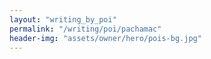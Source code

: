```yaml
---
layout: "writing_by_poi"
permalink: "/writing/poi/pachamac"
header-img: "assets/owner/hero/pois-bg.jpg"
---
```


